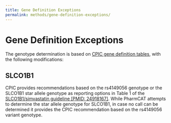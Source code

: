 ```yaml
---
title: Gene Definition Exceptions
permalink: methods/gene-definition-exceptions/
---
```


# Gene Definition Exceptions

The genotype determination is based on [CPIC gene definition
tables](https://www.pharmgkb.org/page/pgxGeneRef), with
the following modifications:
    
## SLCO1B1

CPIC provides recommendations based on the rs4149056 genotype or the SLCO1B1 star allele genotype as reporting options
in Table 1 of the [SLCO1B1/simvastatin guideline \[PMID: 24918167\]](https://pubmed.ncbi.nlm.nih.gov/24918167/). While
PharmCAT attempts to determine the star allele genotype for SLCO1B1, in case no call can be determined it provides the
CPIC recommendation based on the rs4149056 variant genotype.

